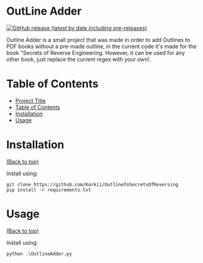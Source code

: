                            
# OutLine Adder

[![GitHub release (latest by date including pre-releases)](https://img.shields.io/github/v/release/navendu-pottekkat/awesome-readme?include_prereleases)](https://img.shields.io/github/v/release/navendu-pottekkat/awesome-readme?include_prereleases)

Outline Adder is a small project that was made in order to add Outlines to PDF books without a pre-made outline, in the current code it's made for the book "Secrets of Reverse Engineering. However, it can be used for any other book, just replace the current regex with your own!.
 
# Table of Contents
- [Project Title](#project-title)
- [Table of Contents](#table-of-contents)
- [Installation](#installation)
- [Usage](#usage)

 
# Installation
[(Back to top)](#table-of-contents)

Install using:
```shell
git clone https://github.com/Korkii/OutlineToSecretsOfReversing
pip install -r requirements.txt
```

 
# Usage
[(Back to top)](#table-of-contents)

Install using:
```shell
python .\OutlineAdder.py
```


